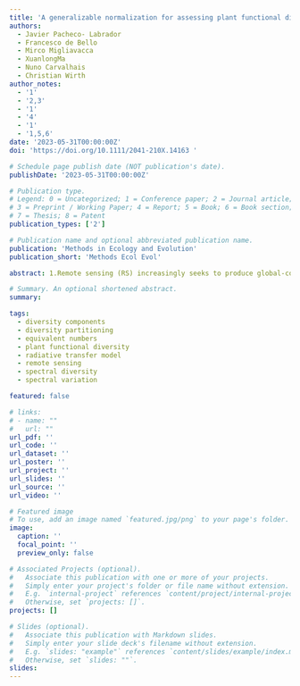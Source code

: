 ```yaml
---
title: 'A generalizable normalization for assessing plant functional diversity metrics across scales from remote sensing'
authors:
  - Javier Pacheco- Labrador
  - Francesco de Bello
  - Mirco Migliavacca
  - XuanlongMa
  - Nuno Carvalhais
  - Christian Wirth
author_notes:
  - '1'
  - '2,3'
  - '1'
  - '4'
  - '1'
  - '1,5,6'
date: '2023-05-31T00:00:00Z'
doi: 'https://doi.org/10.1111/2041-210X.14163 '

# Schedule page publish date (NOT publication's date).
publishDate: '2023-05-31T00:00:00Z'

# Publication type.
# Legend: 0 = Uncategorized; 1 = Conference paper; 2 = Journal article;
# 3 = Preprint / Working Paper; 4 = Report; 5 = Book; 6 = Book section;
# 7 = Thesis; 8 = Patent
publication_types: ['2']

# Publication name and optional abbreviated publication name.
publication: 'Methods in Ecology and Evolution'
publication_short: 'Methods Ecol Evol'

abstract: 1.Remote sensing (RS) increasingly seeks to produce global-coverage maps of plant functional diversity (PFD) across scales. PFD can be quantified with metrics as-sessing field or RS data dissimilarity. However, their comparison suffers from the lack of normalization approaches that (1) correct for differences in the number and correlation of traits and spectral variables and (2) do not require comparing all the available samples to estimate the maximum trait's dissimilarity (unfeasible in RS).2.We propose a generalizable normalization (GN) based on the maximum potential dissimilarity for the traits and spectral data considered and compare it to more traditional approaches (e.g. the maximum dissimilarity within datasets). To do so, we simulated plant communities with radiative transfer models and compared RS-  based diversity measurements across spatial scales (α-and β-diversity com-ponents). Specifically, we assessed the capability of different normalization ap-proaches (GN, local, none) to provide PFD estimates comparable between (1) RS and plant traits and (2) estimates from different RS missions.3.Unlike the other approaches, GN provides diversity component estimates that are directly comparable between field data and RS missions with different spec-tral configurations by removing the effect of differences in the number of traits or bands and the maximum dissimilarity across datasets.4.Therefore, GN enables the separated analysis of RS images from different sensors to produce comparable global-coverage cartography. We suggest GN is neces-sary to validate RS approaches and develop interpretable maps of PFD using dif-ferent RS missions.

# Summary. An optional shortened abstract.
summary: 

tags:
  - diversity components
  - diversity partitioning
  - equivalent numbers
  - plant functional diversity
  - radiative transfer model
  - remote sensing
  - spectral diversity
  - spectral variation

featured: false

# links:
# - name: ""
#   url: ""
url_pdf: ''
url_code: ''
url_dataset: ''
url_poster: ''
url_project: ''
url_slides: ''
url_source: ''
url_video: ''

# Featured image
# To use, add an image named `featured.jpg/png` to your page's folder.
image:
  caption: ''
  focal_point: ''
  preview_only: false

# Associated Projects (optional).
#   Associate this publication with one or more of your projects.
#   Simply enter your project's folder or file name without extension.
#   E.g. `internal-project` references `content/project/internal-project/index.md`.
#   Otherwise, set `projects: []`.
projects: []

# Slides (optional).
#   Associate this publication with Markdown slides.
#   Simply enter your slide deck's filename without extension.
#   E.g. `slides: "example"` references `content/slides/example/index.md`.
#   Otherwise, set `slides: ""`.
slides:
---
```


